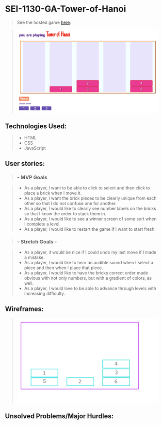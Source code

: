 # SEI-1130-GA-Tower-of-Hanoi

> See the hosted game [here](https://magicwishbone6.github.io/towerOfHanoi/).

> ![screenshot](/assets/screenshot.png)
 
## Technologies Used:  

> - HTML
> - CSS
> - JavaScript

## User stories:

>### - MVP Goals 

>- As a player, I want to be able to click to select and then click to place a brick when I move it.
>- As a player, I want the brick pieces to be clearly unique from each other so that I do not confuse one for another.
>- As a player, I would like to clearly see number labels on the bricks so that I know the order to stack them in.
>- As a player, I would like to see a winner screen of some sort when I complete a level.
>- As a player, I would like to restart the game if I want to start fresh.

> ### - Stretch Goals -

>- As a player, it would be nice if I could undo my last move if I made a mistake.
>- As a player, I would like to hear an audible sound when I select a piece and then when I place that piece.
>- As a player, I would like to have the bricks correct order made obvious with not only numbers, but with a gradient of colors, as well.
>- As a player, I would love to be able to advance through levels with increasing difficulty.

## Wireframes:

> ![wireframe screenshot](/assets/wireframe.png)

## Unsolved Problems/Major Hurdles:
